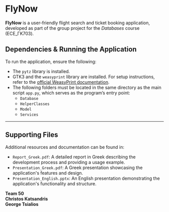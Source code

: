 # FlyNow

**FlyNow** is a user-friendly flight search and ticket booking application, developed as part of the group project for the *Databases* course (ECE_ΓΚ703).

## Dependencies & Running the Application

To run the application, ensure the following:

- The `pytz` library is installed.
- GTK3 and the `weasyprint` library are installed. For setup instructions, refer to the [official WeasyPrint documentation](https://doc.courtbouillon.org/weasyprint/stable/first_steps.html#installation).
- The following folders must be located in the same directory as the main script `app.py`, which serves as the program’s entry point:
  - `Database`
  - `HelperClasses`
  - `Model`
  - `Services`

---

## Supporting Files

Additional resources and documentation can be found in:

- `Report_Greek.pdf`: A detailed report in Greek describing the development process and providing a usage example.
- `Presentation_Greek.pdf`: A Greek presentation showcasing the application's features and design.
- `Presentation_English.pptx`: An English presentation demonstrating the application's functionality and structure.

**Team 50**  
**Christos Katsandris**  
**George Tsialios**
